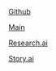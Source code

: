 [Github](https://github.com/qbrkts)

[Main](https://quantumbrackets.com)

[Research.ai](/research.ai)

[Story.ai](/story.ai)
